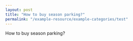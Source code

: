 ```yaml
---
layout: post
title: "How to buy season parking?"
permalink: "/example-resource/example-categories/test"
---
```

How to buy season parking?

